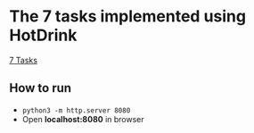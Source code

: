 # The 7 tasks implemented using HotDrink

[7 Tasks](https://eugenkiss.github.io/7guis/tasks/)

## How to run
* `python3 -m http.server 8080`
* Open **localhost:8080** in browser
